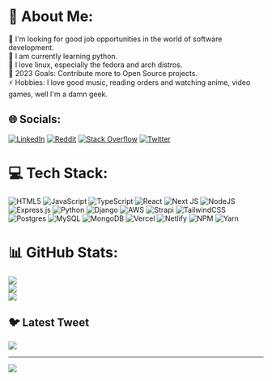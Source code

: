 # 💫 About Me:
🔭 I'm looking for good job opportunities in the world of software development.<br>🌱 I am currently learning python.<br>👯 I love linux, especially the fedora and arch distros.<br>🥅 2023 Goals: Contribute more to Open Source projects.<br>⚡ Hobbies: I love good music, reading orders and watching anime, video games, well I'm a damn geek.


## 🌐 Socials:
[![LinkedIn](https://img.shields.io/badge/LinkedIn-%230077B5.svg?logo=linkedin&logoColor=white)](https://linkedin.com/in/dcervellon) [![Reddit](https://img.shields.io/badge/Reddit-%23FF4500.svg?logo=Reddit&logoColor=white)](https://reddit.com/user/edavidsp72) [![Stack Overflow](https://img.shields.io/badge/-Stackoverflow-FE7A16?logo=stack-overflow&logoColor=white)](https://stackoverflow.com/users/14963512) [![Twitter](https://img.shields.io/badge/Twitter-%231DA1F2.svg?logo=Twitter&logoColor=white)](https://twitter.com/Davesr72) 

# 💻 Tech Stack:
![HTML5](https://img.shields.io/badge/html5-%23E34F26.svg?style=for-the-badge&logo=html5&logoColor=white) ![JavaScript](https://img.shields.io/badge/javascript-%23323330.svg?style=for-the-badge&logo=javascript&logoColor=%23F7DF1E) ![TypeScript](https://img.shields.io/badge/typescript-%23007ACC.svg?style=for-the-badge&logo=typescript&logoColor=white) ![React](https://img.shields.io/badge/react-%2320232a.svg?style=for-the-badge&logo=react&logoColor=%2361DAFB) ![Next JS](https://img.shields.io/badge/Next-black?style=for-the-badge&logo=next.js&logoColor=white) ![NodeJS](https://img.shields.io/badge/node.js-6DA55F?style=for-the-badge&logo=node.js&logoColor=white) ![Express.js](https://img.shields.io/badge/express.js-%23404d59.svg?style=for-the-badge&logo=express&logoColor=%2361DAFB) ![Python](https://img.shields.io/badge/python-3670A0?style=for-the-badge&logo=python&logoColor=ffdd54) ![Django](https://img.shields.io/badge/django-%23092E20.svg?style=for-the-badge&logo=django&logoColor=white) ![AWS](https://img.shields.io/badge/AWS-%23FF9900.svg?style=for-the-badge&logo=amazon-aws&logoColor=white) ![Strapi](https://img.shields.io/badge/strapi-%232E7EEA.svg?style=for-the-badge&logo=strapi&logoColor=white) ![TailwindCSS](https://img.shields.io/badge/tailwindcss-%2338B2AC.svg?style=for-the-badge&logo=tailwind-css&logoColor=white) ![Postgres](https://img.shields.io/badge/postgres-%23316192.svg?style=for-the-badge&logo=postgresql&logoColor=white) ![MySQL](https://img.shields.io/badge/mysql-%2300f.svg?style=for-the-badge&logo=mysql&logoColor=white) ![MongoDB](https://img.shields.io/badge/MongoDB-%234ea94b.svg?style=for-the-badge&logo=mongodb&logoColor=white) ![Vercel](https://img.shields.io/badge/vercel-%23000000.svg?style=for-the-badge&logo=vercel&logoColor=white) ![Netlify](https://img.shields.io/badge/netlify-%23000000.svg?style=for-the-badge&logo=netlify&logoColor=#00C7B7) ![NPM](https://img.shields.io/badge/NPM-%23000000.svg?style=for-the-badge&logo=npm&logoColor=white) ![Yarn](https://img.shields.io/badge/yarn-%232C8EBB.svg?style=for-the-badge&logo=yarn&logoColor=white)
# 📊 GitHub Stats:
![](https://github-readme-stats.vercel.app/api?username=edavid72&theme=react&hide_border=false&include_all_commits=true&count_private=false)<br/>
![](https://github-readme-streak-stats.herokuapp.com/?user=edavid72&theme=react&hide_border=false)<br/>
![](https://github-readme-stats.vercel.app/api/top-langs/?username=edavid72&theme=react&hide_border=false&include_all_commits=true&count_private=false&layout=compact)

## 🐦 Latest Tweet
[![](https://gtce.itsvg.in/api?username=Davesr72)](https://github.com/VishwaGauravIn/github-twitter-card-embed)

---
[![](https://visitcount.itsvg.in/api?id=edavid72&icon=2&color=0)](https://visitcount.itsvg.in)

<!-- Proudly created with GPRM ( https://gprm.itsvg.in ) -->
